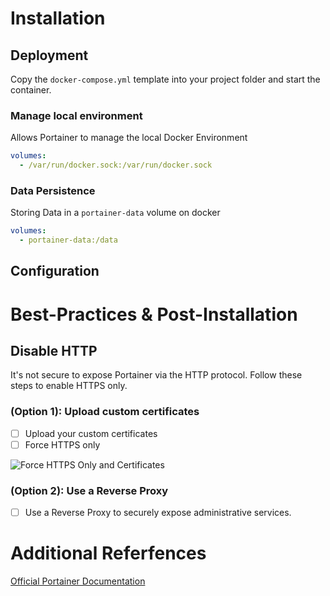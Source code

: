 # Installation

## Deployment

Copy the `docker-compose.yml` template into your project folder and start the container.

### Manage local environment

Allows Portainer to manage the local Docker Environment

```yaml
volumes:
  - /var/run/docker.sock:/var/run/docker.sock
```

### Data Persistence

Storing Data in a `portainer-data` volume on docker

```yaml
volumes:
  - portainer-data:/data
```

## Configuration

# Best-Practices & Post-Installation

## Disable HTTP

It's not secure to expose Portainer via the HTTP protocol. Follow these steps to enable HTTPS only.

### (Option 1): Upload custom certificates

- [ ] Upload your custom certificates
- [ ] Force HTTPS only

![Force HTTPS Only and Certificates](https://imagedelivery.net/yG07CmQlapjZ95zez0HJMA/5cf8fa46-d548-4f0b-570e-0caf8ee6d700/medium)

### (Option 2): Use a Reverse Proxy

- [ ] Use a Reverse Proxy to securely expose administrative services.

# Additional Referfences

[Official Portainer Documentation](https://docs.portainer.io/)

